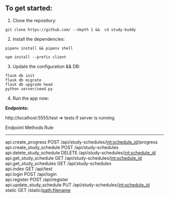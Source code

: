 ## To get started:

1. Clone the repository:
```
git clone https://github.com/ --depth 1 &&  cd study-buddy
```

2. Install the dependencies:
```
pipenv install && pipenv shell
```
```
npm install --prefix client
```

3. Update the configuration && DB:
```
flask db init
flask db migrate
flask db upgrade head
python server/seed.py
```

4. Run the app now:

**Endpoints:**

http://localhost:5555/test => tests if server is running

Endpoint                   Methods  Rule                                           
-------------------------  -------  -----------------------------------------------
api.create_progress        POST     /api/study-schedules/<int:schedule_id>/progress
api.create_study_schedule  POST     /api/study-schedules                           
api.delete_study_schedule  DELETE   /api/study-schedules/<int:schedule_id>         
api.get_study_schedule     GET      /api/study-schedules/<int:schedule_id>         
api.get_study_schedules    GET      /api/study-schedules                           
api.index                  GET      /api/test                                      
api.login                  POST     /api/login                                     
api.register               POST     /api/register                                  
api.update_study_schedule  PUT      /api/study-schedules/<int:schedule_id>         
static                     GET      /static/<path:filename>  